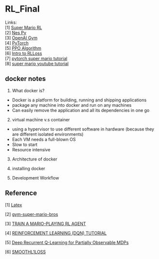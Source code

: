 # RL_Final


Links: <br>
[1] [Super Mario RL](https://pypi.org/project/gym-super-mario-bros/)<br>
[2] [Nes Py](https://pypi.org/project/nes-py/) <br>
[3] [OpenAI Gym](https://ithelp.ithome.com.tw/articles/10217736) <br>
[4] [PyTorch](https://pytorch.org/get-started/locally/) <br>
[5] [PPO Algorithm](https://stable-baselines3.readthedocs.io/en/master/modules/ppo.html) <br>
[6] [Intro to RLLoss](https://spinningup.openai.com/en/latest/spinningup/rl_intro3.html) <br>
[7] [pytorch super mario tutorial](https://pytorch.org/tutorials/intermediate/mario_rl_tutorial.html) <br>
[8] [super mario youtube tutorial](https://www.youtube.com/watch?v=2eeYqJ0uBKE&t=3169s)


## docker notes

1. What docker is? <br>
- Docker is a platform for building, running and shipping applications <br>
- package any machine into docker and run on any machines <br>
- Can easily remove the application and all its dependencies in one go <br>

2. virtual machine v.s container
- using a hypervisor to use different software in hardware (because they are different isolated environments)
- Each VM needs a full-blown OS
- Slow to start
- Resource intensive

3. Architecture of docker

4. installing docker

5. Development Workflow


## Reference

[1] [Latex](https://shantoroy.com/latex/how-to-write-algorithm-in-latex/)

[2] [gym-super-mario-bros](https://pypi.org/project/gym-super-mario-bros/)

[3] [TRAIN A MARIO-PLAYING RL AGENT](https://pytorch.org/tutorials/intermediate/mario_rl_tutorial.html)

[4] [REINFORCEMENT LEARNING (DQN) TUTORIAL](https://pytorch.org/tutorials/intermediate/reinforcement_q_learning.html)

[5] [Deep Recurrent Q-Learning for Partially Observable MDPs](https://arxiv.org/abs/1507.06527)

[6] [SMOOTHL1LOSS](https://pytorch.org/docs/stable/generated/torch.nn.SmoothL1Loss.html)